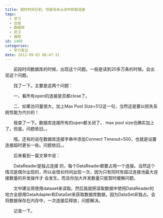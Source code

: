 ```yaml
---
title: 超时时间已到，但是尚未从池中获取连接
tags:
  - 学习
  - 总结
  - 数据库
  - 武汉
  - 编程
id: 1409
categories:
  - 学习笔记
date: 2012-09-03 08:47:31
---
```


　　前段时间数据库的时候，出现这个问题。一般是读到20多万条的时候。会出现这个问题。

　　找了一下。主要是这两个问题：

　　一、看所有open的连接是否都close了。

　　二、如果访问量很大，加上Max   Pool   Size=512这一句，当然这是要以损失系统性能为代价的！

　　我查了一下。数据库连接所有的open都关闭了。 max pool size也确实加上了。但是。问题依旧。。

　　哦，还有的说在数据库连接字串中添加Connect Timeout=500，也就是设置连接超时更长一些。问题依旧。。

　　后来看到一篇文章中说：

　　DataReader是独占连接 的，每个DataReader都要占用一个连接。当然这个情况是偶尔出现的，所以会很长时间出现一次，因为只有同时有超过连接池最大连接数量的并发操作才 会发生。而且你加大并发数量只能暂时缓解问题。

　　文中建议用使用dataset来读取。然后我就把读取数据中使用DataReader的地方全部用DataAdapter和DataSet来获取数据库数据，因为DataSet非独占。会将数据保存在内存中，一次连接后释放，问题解决。

　　记录一下。